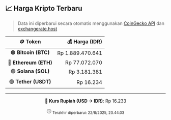 

<!-- HARGA_KRIPTO -->
## 📈 Harga Kripto Terbaru

> Data ini diperbarui secara otomatis menggunakan [CoinGecko API](https://www.coingecko.com/) dan [exchangerate.host](https://exchangerate.host/)

<div align="center">

| 🪙 Token | 💰 Harga (IDR) |
|:------:|---------------:|
| 🟠 **Bitcoin (BTC)**   | Rp 1.889.470.641 |
| 🔵 **Ethereum (ETH)**  | Rp 77.072.070 |
| 🟣 **Solana (SOL)**    | Rp 3.181.381 |
| 🟢 **Tether (USDT)**   | Rp 16.234 |

---

💱 **Kurs Rupiah (USD → IDR)**: Rp 16.233

🕒 <sub>Terakhir diperbarui: 22/8/2025, 23.44.03</sub>

</div>
<!-- /HARGA_KRIPTO -->